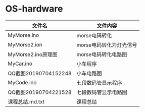 # OS-hardware
|文件名|文件内容|
|----------|----------|
|MyMorse.ino|morse电码转化|
|MyMorse2.ion|morse电码转化为灯光信号|
|MyMorse2.ino原理图|morse电码转化电路图|
|MyCar.ino|小车程序|
|QQ截图20190704152248|小车电路图|
|MyCode.ino|七段数码管显示程序|
|QQ截图20190704221528|七段数码管显示电路图|
|课程总结.md.txt|课程总结|
